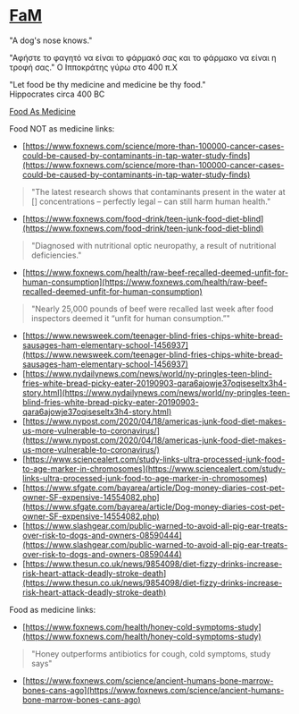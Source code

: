 <link rel="prerender" href="https://serviceanimals.github.io/FaM/">

# [FaM](https://github.com/serviceanimals/FaM)

"A dog's nose knows."

"Αφήστε το φαγητό να είναι το φάρμακό σας και το φάρμακο να είναι η τροφή σας."
Ο Ιπποκράτης γύρω στο 400 π.Χ

"Let food be thy medicine and medicine be thy food."	
Hippocrates circa 400 BC 

[Food As Medicine](https://serviceanimals.github.io/FaM/)

Food NOT as medicine links:
   * [https://www.foxnews.com/science/more-than-100000-cancer-cases-could-be-caused-by-contaminants-in-tap-water-study-finds](https://www.foxnews.com/science/more-than-100000-cancer-cases-could-be-caused-by-contaminants-in-tap-water-study-finds)
   > "The latest research shows that contaminants present in the water at [] concentrations – perfectly legal – can still harm human health."
   * [https://www.foxnews.com/food-drink/teen-junk-food-diet-blind](https://www.foxnews.com/food-drink/teen-junk-food-diet-blind)
   > "Diagnosed with nutritional optic neuropathy, a result of nutritional deficiencies."
   * [https://www.foxnews.com/health/raw-beef-recalled-deemed-unfit-for-human-consumption](https://www.foxnews.com/health/raw-beef-recalled-deemed-unfit-for-human-consumption)
   > "Nearly 25,000 pounds of beef were recalled last week after food inspectors deemed it “unfit for human consumption.”"
   * [https://www.newsweek.com/teenager-blind-fries-chips-white-bread-sausages-ham-elementary-school-1456937](https://www.newsweek.com/teenager-blind-fries-chips-white-bread-sausages-ham-elementary-school-1456937)
   * [https://www.nydailynews.com/news/world/ny-pringles-teen-blind-fries-white-bread-picky-eater-20190903-qara6ajowje37oqiseseltx3h4-story.html](https://www.nydailynews.com/news/world/ny-pringles-teen-blind-fries-white-bread-picky-eater-20190903-qara6ajowje37oqiseseltx3h4-story.html)
   * [https://www.nypost.com/2020/04/18/americas-junk-food-diet-makes-us-more-vulnerable-to-coronavirus/](https://www.nypost.com/2020/04/18/americas-junk-food-diet-makes-us-more-vulnerable-to-coronavirus/)
   * [https://www.sciencealert.com/study-links-ultra-processed-junk-food-to-age-marker-in-chromosomes](https://www.sciencealert.com/study-links-ultra-processed-junk-food-to-age-marker-in-chromosomes)
   * [https://www.sfgate.com/bayarea/article/Dog-money-diaries-cost-pet-owner-SF-expensive-14554082.php](https://www.sfgate.com/bayarea/article/Dog-money-diaries-cost-pet-owner-SF-expensive-14554082.php)
   * [https://www.slashgear.com/public-warned-to-avoid-all-pig-ear-treats-over-risk-to-dogs-and-owners-08590444](https://www.slashgear.com/public-warned-to-avoid-all-pig-ear-treats-over-risk-to-dogs-and-owners-08590444)
   * [https://www.thesun.co.uk/news/9854098/diet-fizzy-drinks-increase-risk-heart-attack-deadly-stroke-death](https://www.thesun.co.uk/news/9854098/diet-fizzy-drinks-increase-risk-heart-attack-deadly-stroke-death)

Food as medicine links:
   * [https://www.foxnews.com/health/honey-cold-symptoms-study](https://www.foxnews.com/health/honey-cold-symptoms-study)
   > "Honey outperforms antibiotics for cough, cold symptoms, study says"
   * [https://www.foxnews.com/science/ancient-humans-bone-marrow-bones-cans-ago](https://www.foxnews.com/science/ancient-humans-bone-marrow-bones-cans-ago)
<!--serviceanimals/FaM/README.md EOF-->
